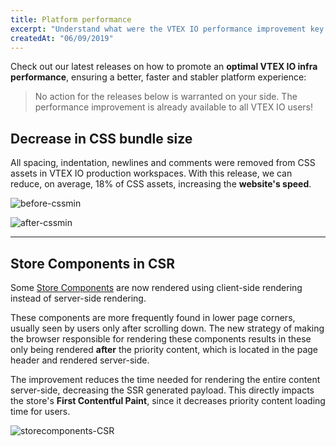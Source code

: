 ```yaml
---
title: Platform performance
excerpt: "Understand what were the VTEX IO performance improvement key points in week35/2019."
createdAt: "06/09/2019"
---
```


Check out our latest releases on how to promote an  **optimal VTEX IO infra performance**, ensuring a better, faster and stabler platform experience:

> No action for the releases below is warranted on your side. The performance improvement is already available to all VTEX IO users!

## Decrease in CSS bundle size

All spacing, indentation, newlines and comments were removed from CSS assets in VTEX IO production workspaces. With this release, we can reduce, on average, 18% of CSS assets, increasing the **website's speed**.

![before-cssmin](https://user-images.githubusercontent.com/52087100/64426870-25ce8f80-d086-11e9-8469-267dfb3af9df.png)

![after-cssmin](https://user-images.githubusercontent.com/52087100/64426931-48f93f00-d086-11e9-89d3-962781f94d27.png)

---

## Store Components in CSR

Some [Store Components](https://github.com/vtex-apps/store-components) are now rendered using client-side rendering instead of server-side rendering. 

These components are more frequently found in lower page corners, usually seen by users only after scrolling down. The new strategy of making the browser responsible for rendering these components results in these only being rendered **after** the priority content, which is located in the page header and rendered server-side.

The improvement reduces the time needed for rendering the entire content server-side, decreasing the SSR generated payload. This directly impacts the store's **First Contentful Paint**, since it decreases priority content loading time for users.

![storecomponents-CSR](https://user-images.githubusercontent.com/52087100/64426938-4b5b9900-d086-11e9-9a84-348163794860.png)

